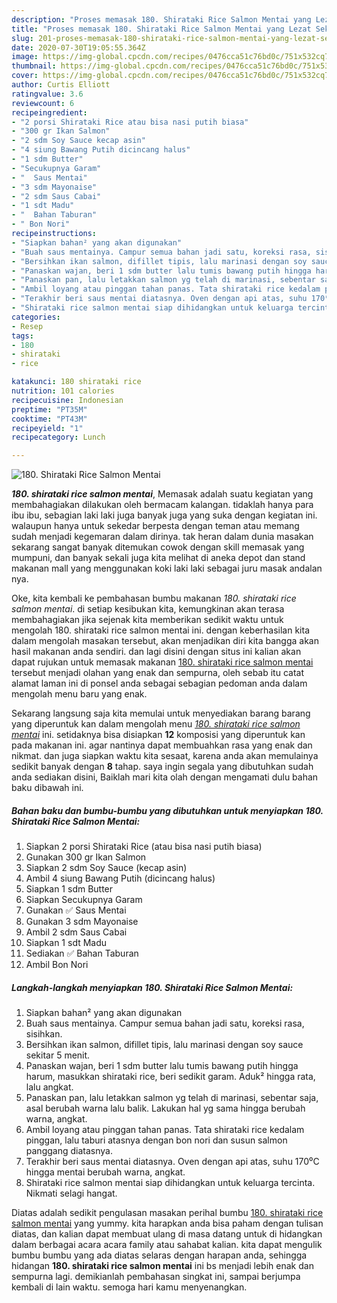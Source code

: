 ```yaml
---
description: "Proses memasak 180. Shirataki Rice Salmon Mentai yang Lezat Sekali"
title: "Proses memasak 180. Shirataki Rice Salmon Mentai yang Lezat Sekali"
slug: 201-proses-memasak-180-shirataki-rice-salmon-mentai-yang-lezat-sekali
date: 2020-07-30T19:05:55.364Z
image: https://img-global.cpcdn.com/recipes/0476cca51c76bd0c/751x532cq70/180-shirataki-rice-salmon-mentai-foto-resep-utama.jpg
thumbnail: https://img-global.cpcdn.com/recipes/0476cca51c76bd0c/751x532cq70/180-shirataki-rice-salmon-mentai-foto-resep-utama.jpg
cover: https://img-global.cpcdn.com/recipes/0476cca51c76bd0c/751x532cq70/180-shirataki-rice-salmon-mentai-foto-resep-utama.jpg
author: Curtis Elliott
ratingvalue: 3.6
reviewcount: 6
recipeingredient:
- "2 porsi Shirataki Rice atau bisa nasi putih biasa"
- "300 gr Ikan Salmon"
- "2 sdm Soy Sauce kecap asin"
- "4 siung Bawang Putih dicincang halus"
- "1 sdm Butter"
- "Secukupnya Garam"
- "  Saus Mentai"
- "3 sdm Mayonaise"
- "2 sdm Saus Cabai"
- "1 sdt Madu"
- "  Bahan Taburan"
- " Bon Nori"
recipeinstructions:
- "Siapkan bahan² yang akan digunakan"
- "Buah saus mentainya. Campur semua bahan jadi satu, koreksi rasa, sisihkan."
- "Bersihkan ikan salmon, difillet tipis, lalu marinasi dengan soy sauce sekitar 5 menit."
- "Panaskan wajan, beri 1 sdm butter lalu tumis bawang putih hingga harum, masukkan shirataki rice, beri sedikit garam. Aduk² hingga rata, lalu angkat."
- "Panaskan pan, lalu letakkan salmon yg telah di marinasi, sebentar saja, asal berubah warna lalu balik. Lakukan hal yg sama hingga berubah warna, angkat."
- "Ambil loyang atau pinggan tahan panas. Tata shirataki rice kedalam pinggan, lalu taburi atasnya dengan bon nori dan susun salmon panggang diatasnya."
- "Terakhir beri saus mentai diatasnya. Oven dengan api atas, suhu 170⁰C hingga mentai berubah warna, angkat."
- "Shirataki rice salmon mentai siap dihidangkan untuk keluarga tercinta. Nikmati selagi hangat."
categories:
- Resep
tags:
- 180
- shirataki
- rice

katakunci: 180 shirataki rice 
nutrition: 101 calories
recipecuisine: Indonesian
preptime: "PT35M"
cooktime: "PT43M"
recipeyield: "1"
recipecategory: Lunch

---
```



![180. Shirataki Rice Salmon Mentai](https://img-global.cpcdn.com/recipes/0476cca51c76bd0c/751x532cq70/180-shirataki-rice-salmon-mentai-foto-resep-utama.jpg)

<b><i>180. shirataki rice salmon mentai</i></b>, Memasak adalah suatu kegiatan yang membahagiakan dilakukan oleh bermacam kalangan. tidaklah hanya para ibu ibu, sebagian laki laki juga banyak juga yang suka dengan kegiatan ini. walaupun hanya untuk sekedar berpesta dengan teman atau memang sudah menjadi kegemaran dalam dirinya. tak heran dalam dunia masakan sekarang sangat banyak ditemukan cowok dengan skill memasak yang mumpuni, dan banyak sekali juga kita melihat di aneka depot dan stand makanan mall yang menggunakan koki laki laki sebagai juru masak andalan nya.



Oke, kita kembali ke pembahasan bumbu makanan <i>180. shirataki rice salmon mentai</i>. di setiap kesibukan kita, kemungkinan akan terasa membahagiakan jika sejenak kita memberikan sedikit waktu untuk mengolah 180. shirataki rice salmon mentai ini. dengan keberhasilan kita dalam mengolah masakan tersebut, akan menjadikan diri kita bangga akan hasil makanan anda sendiri. dan lagi disini dengan situs ini kalian akan dapat rujukan untuk memasak makanan <u>180. shirataki rice salmon mentai</u> tersebut menjadi olahan yang enak dan sempurna, oleh sebab itu catat alamat laman ini di ponsel anda sebagai sebagian pedoman anda dalam mengolah menu baru yang enak.


Sekarang langsung saja kita memulai untuk menyediakan barang barang yang diperuntuk kan dalam mengolah menu <u><i>180. shirataki rice salmon mentai</i></u> ini. setidaknya bisa disiapkan <b>12</b> komposisi yang diperuntuk kan pada makanan ini. agar nantinya dapat membuahkan rasa yang enak dan nikmat. dan juga siapkan waktu kita sesaat, karena anda akan memulainya sedikit banyak dengan <b>8</b> tahap. saya ingin segala yang dibutuhkan sudah anda sediakan disini, Baiklah mari kita olah dengan mengamati dulu bahan baku dibawah ini.

<!--inarticleads1-->

##### Bahan baku dan bumbu-bumbu yang dibutuhkan untuk menyiapkan 180. Shirataki Rice Salmon Mentai:

1. Siapkan 2 porsi Shirataki Rice (atau bisa nasi putih biasa)
1. Gunakan 300 gr Ikan Salmon
1. Siapkan 2 sdm Soy Sauce (kecap asin)
1. Ambil 4 siung Bawang Putih (dicincang halus)
1. Siapkan 1 sdm Butter
1. Siapkan Secukupnya Garam
1. Gunakan  ✅ Saus Mentai
1. Gunakan 3 sdm Mayonaise
1. Ambil 2 sdm Saus Cabai
1. Siapkan 1 sdt Madu
1. Sediakan  ✅ Bahan Taburan
1. Ambil  Bon Nori




<!--inarticleads2-->

##### Langkah-langkah menyiapkan 180. Shirataki Rice Salmon Mentai:

1. Siapkan bahan² yang akan digunakan
1. Buah saus mentainya. Campur semua bahan jadi satu, koreksi rasa, sisihkan.
1. Bersihkan ikan salmon, difillet tipis, lalu marinasi dengan soy sauce sekitar 5 menit.
1. Panaskan wajan, beri 1 sdm butter lalu tumis bawang putih hingga harum, masukkan shirataki rice, beri sedikit garam. Aduk² hingga rata, lalu angkat.
1. Panaskan pan, lalu letakkan salmon yg telah di marinasi, sebentar saja, asal berubah warna lalu balik. Lakukan hal yg sama hingga berubah warna, angkat.
1. Ambil loyang atau pinggan tahan panas. Tata shirataki rice kedalam pinggan, lalu taburi atasnya dengan bon nori dan susun salmon panggang diatasnya.
1. Terakhir beri saus mentai diatasnya. Oven dengan api atas, suhu 170⁰C hingga mentai berubah warna, angkat.
1. Shirataki rice salmon mentai siap dihidangkan untuk keluarga tercinta. Nikmati selagi hangat.




Diatas adalah sedikit pengulasan masakan perihal bumbu <u>180. shirataki rice salmon mentai</u> yang yummy. kita harapkan anda bisa paham dengan tulisan diatas, dan kalian dapat membuat ulang di masa datang untuk di hidangkan dalam berbagai acara acara family atau sahabat kalian. kita dapat mengulik bumbu bumbu yang ada diatas selaras dengan harapan anda, sehingga hidangan <b>180. shirataki rice salmon mentai</b> ini bs menjadi lebih enak dan sempurna lagi. demikianlah pembahasan singkat ini, sampai berjumpa kembali di lain waktu. semoga hari kamu menyenangkan.
